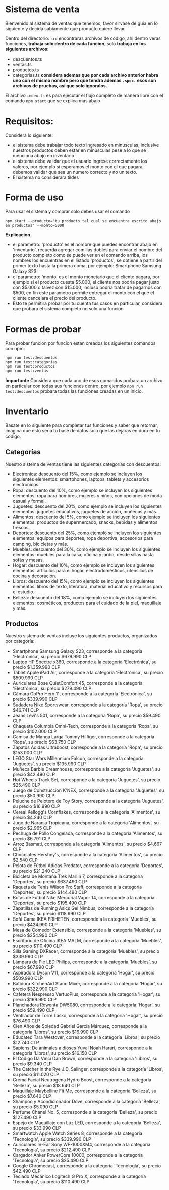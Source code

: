 # Sistema de venta
Bienvenido al sistema de ventas que tenemos, favor sirvase de guia en lo siguiente y decida sabiamente que producto quiere llevar

Dentro del directorio: `src` encontraras archivos de codigo, ahi dentro veras funciones, **trabaja solo dentro de cada funcion**, solo **trabaja en los siguientes archivos**:
- descuentos.ts
- ventas.ts
- productos.ts
- categorias.ts
**considera ademas que por cada archivo anterior habra uno con el mismo nombre pero que tendra ademas `.spec.` esos son archivos de pruebas, asi que solo ignoralos.**

El archivo `index.ts` es para ejecutar el flujo completo de manera libre con el comando `npm start` que se explica mas abajo

# Requisitos:
Considera lo siguiente:
- el sistema debe trabajar todo texto ingresado en minusculas, inclusive nuestros productos deben estar en minusculas pese a lo que se menciona abajo en inventario
- el sistema debe validar que el usuario ingrese correctamente los valores, por ejemplo si esperamos el monto con el que pagara, debemos validar que sea un numero correcto y no un texto.
- El sistema no considerara tildes 

# Forma de uso
Para usar el sistema y comprar solo debes usar el comando
```
npm start --producto="tu producto tal cual se encuentra escrito abajo en productos" --monto=5000
```

**Explicacion**
- el parametro: 'producto' es el nombre que puedes encontrar abajo en 'inventario', recuerda agregar comillas dobles para enviar el nombre del producto completo como se puede ver en el comando arriba, los nombres los encuentras en el listado 'productos', se obtiene a partir del primer texto hasta la primera coma, por ejemplo: Smartphone Samsung Galaxy S23.
- el parametro: 'monto' es el monto monetario que el cliente pagara, por ejemplo si el producto cuesta $5.000, el cliente nos podria pagar justo con $5.000 o talvez con $15.000, incluso podria tratar de pagarnos con $500, en fin este parametro permite entregar el monto con el que el cliente cancelara el precio del producto.
- Esto te permitira probar por tu cuenta tus casos en particular, considera que probara el sistema completo no solo una funcion.

# Formas de probar
Para probar funcion por funcion estan creados los siguientes comandos con npm:
```
npm run test:descuentos
npm run test:categorias
npm run test:productos
npm run test:ventas
```

**Importante**
Considera que cada uno de esos comandos probara un archivo en particular con todas sus funciones dentro, por ejemplo `npm run test:descuentos` probara todas las funciones creadas en un inicio.

# Inventario
Basate en lo siguiente para completar tus funciones y saber que retornar, imagina que esto seria tu base de datos solo que las dejaras en duro en tu codigo.

## Categorías
Nuestro sistema de ventas tiene las siguientes categorías con descuentos:
- Electronica: descuento del 15%, como ejemplo se incluyen los siguientes elementos: smartphones, laptops, tablets y accesorios electrónicos.
- Ropa: descuento del 10%, como ejemplo se incluyen los siguientes elementos: ropa para hombres, mujeres y niños, con opciones de moda casual y formal.
- Juguetes: descuento del 20%, como ejemplo se incluyen los siguientes elementos: juguetes educativos, juguetes de acción, muñecas y más.
- Alimentos: descuento del 5%, como ejemplo se incluyen los siguientes elementos: productos de supermercado, snacks, bebidas y alimentos frescos.
- Deportes: descuento del 25%, como ejemplo se incluyen los siguientes elementos: equipos para deportes, ropa deportiva, accesorios para camping, bicicletas y más.
- Muebles: descuento del 30%, como ejemplo se incluyen los siguientes elementos: muebles para la casa, oficina y jardín, desde sillas hasta sofás y mesas.
- Hogar: descuento del 10%, como ejemplo se incluyen los siguientes elementos: artículos para el hogar, electrodomésticos, utensilios de cocina y decoración.
- Libros: descuento del 15%, como ejemplo se incluyen los siguientes elementos: libros de texto, literatura, material educativo y recursos para el estudio.
- Belleza: descuento del 18%, como ejemplo se incluyen los siguientes elementos: cosméticos, productos para el cuidado de la piel, maquillaje y más.

## Productos
Nuestro sistema de ventas incluye los siguientes productos, organizados por categoría:
- Smartphone Samsung Galaxy S23, corresponde a la categoría 'Electrónica', su precio $679.990 CLP
- Laptop HP Spectre x360, corresponde a la categoría 'Electrónica', su precio $1.359.990 CLP
- Tablet Apple iPad Air, corresponde a la categoría 'Electrónica', su precio $509.990 CLP
- Auriculares Bose QuietComfort 45, corresponde a la categoría 'Electrónica', su precio $279.490 CLP
- Cámara GoPro Hero 11, corresponde a la categoría 'Electrónica', su precio $339.990 CLP
- Sudadera Nike Sportswear, corresponde a la categoría 'Ropa', su precio $46.741 CLP
- Jeans Levi's 501, corresponde a la categoría 'Ropa', su precio $59.490 CLP
- Chaqueta Columbia Omni-Tech, corresponde a la categoría 'Ropa', su precio $102.000 CLP
- Camisa de Manga Larga Tommy Hilfiger, corresponde a la categoría 'Ropa', su precio $63.750 CLP
- Zapatos Adidas Ultraboost, corresponde a la categoría 'Ropa', su precio $153.000 CLP
- LEGO Star Wars Millennium Falcon, corresponde a la categoría 'Juguetes', su precio $135.990 CLP
- Muñeca Barbie Dreamhouse, corresponde a la categoría 'Juguetes', su precio $42.490 CLP
- Hot Wheels Track Set, corresponde a la categoría 'Juguetes', su precio $25.490 CLP
- Juego de Construcción K'NEX, corresponde a la categoría 'Juguetes', su precio $50.990 CLP
- Peluche de Pelotero de Toy Story, corresponde a la categoría 'Juguetes', su precio $16.990 CLP
- Cereal Kellogg's Cornflakes, corresponde a la categoría 'Alimentos', su precio $4.240 CLP
- Jugo de Naranja Tropicana, corresponde a la categoría 'Alimentos', su precio $2.965 CLP
- Pechuga de Pollo Congelada, corresponde a la categoría 'Alimentos', su precio $6.791 CLP
- Arroz Basmati, corresponde a la categoría 'Alimentos', su precio $4.667 CLP
- Chocolates Hershey's, corresponde a la categoría 'Alimentos', su precio $2.540 CLP
- Pelota de Fútbol Adidas Predator, corresponde a la categoría 'Deportes', su precio $21.240 CLP
- Bicicleta de Montaña Trek Marlin 7, corresponde a la categoría 'Deportes', su precio $637.490 CLP
- Raqueta de Tenis Wilson Pro Staff, corresponde a la categoría 'Deportes', su precio $144.490 CLP
- Botas de Fútbol Nike Mercurial Vapor 14, corresponde a la categoría 'Deportes', su precio $195.490 CLP
- Zapatillas de Running Asics Gel Nimbus, corresponde a la categoría 'Deportes', su precio $118.990 CLP
- Sofá Cama IKEA FRIHETEN, corresponde a la categoría 'Muebles', su precio $424.990 CLP
- Mesa de Comedor Extensible, corresponde a la categoría 'Muebles', su precio $254.990 CLP
- Escritorio de Oficina IKEA MALM, corresponde a la categoría 'Muebles', su precio $110.490 CLP
- Silla Gaming DXRacer, corresponde a la categoría 'Muebles', su precio $339.990 CLP
- Lámpara de Pie LED Philips, corresponde a la categoría 'Muebles', su precio $67.990 CLP
- Aspiradora Dyson V11, corresponde a la categoría 'Hogar', su precio $509.990 CLP
- Batidora KitchenAid Stand Mixer, corresponde a la categoría 'Hogar', su precio $322.990 CLP
- Cafetera Nespresso VertuoPlus, corresponde a la categoría 'Hogar', su precio $169.990 CLP
- Planchadora Rowenta DW5080, corresponde a la categoría 'Hogar', su precio $59.490 CLP
- Ventilador de Torre Lasko, corresponde a la categoría 'Hogar', su precio $76.490 CLP
- Cien Años de Soledad Gabriel García Márquez, corresponde a la categoría 'Libros', su precio $16.990 CLP
- Educated Tara Westover, corresponde a la categoría 'Libros', su precio $12.740 CLP
- Sapiens: De animales a dioses Yuval Noah Harari, corresponde a la categoría 'Libros', su precio $16.150 CLP
- El Código Da Vinci Dan Brown, corresponde a la categoría 'Libros', su precio $9.340 CLP
- The Catcher in the Rye J.D. Salinger, corresponde a la categoría 'Libros', su precio $11.020 CLP
- Crema Facial Neutrogena Hydro Boost, corresponde a la categoría 'Belleza', su precio $18.640 CLP
- Maquillaje Maybelline Fit Me, corresponde a la categoría 'Belleza', su precio $7.640 CLP
- Shampoo y Acondicionador Dove, corresponde a la categoría 'Belleza', su precio $5.090 CLP
- Perfume Chanel No. 5, corresponde a la categoría 'Belleza', su precio $127.490 CLP
- Espejo de Maquillaje con Luz LED, corresponde a la categoría 'Belleza', su precio $33.990 CLP
- Smartwatch Apple Watch Series 8, corresponde a la categoría 'Tecnología', su precio $339.990 CLP
- Auriculares In-Ear Sony WF-1000XM4, corresponde a la categoría 'Tecnología', su precio $212.490 CLP
- Cargador Anker PowerCore 10000, corresponde a la categoría 'Tecnología', su precio $25.490 CLP
- Google Chromecast, corresponde a la categoría 'Tecnología', su precio $42.490 CLP
- Teclado Mecánico Logitech G Pro X, corresponde a la categoría 'Tecnología', su precio $110.490 CLP
